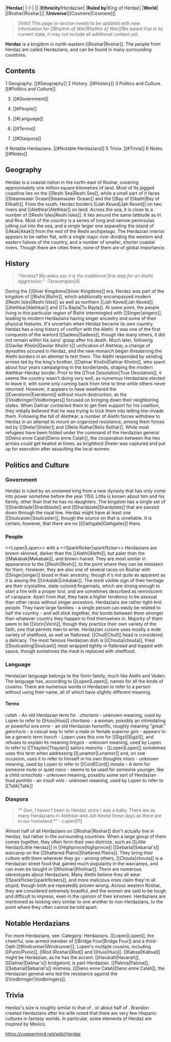 |**Herdaz**|
|-|-|
||
|**Ethnicity**|Herdazian|
|**Ruled by**|King of Herdaz|
|**World**|[[Roshar\|Roshar]]|
|**Universe**|[[Cosmere\|Cosmere]]|

> [!info] This page or section needs to be updated with new information for *[[Rhythm of War\|Rhythm of War]]*!Be aware that in its current state, it may not include all additional content yet.

**Herdaz** is a kingdom in north-eastern [[Roshar\|Roshar]]. The people from Herdaz are called Herdazians, and can be found in many surrounding countries.

## Contents

1 Geography. [[#Geography]] 
2 History. [[#History]] 
3 Politics and Culture. [[#Politics and Culture]] 

3. [[#Government]] 
3. [[#People]] 
3. [[#Language]] 

3. [[#Terms]] 


3. [[#Diaspora]] 


4 Notable Herdazians. [[#Notable Herdazians]] 
5 Trivia. [[#Trivia]] 
6 Notes. [[#Notes]] 


## Geography
Herdaz is a coastal nation in the north-east of Roshar, covering approximately one million square kilometres of land. Most of its jagged coastline lies on the [[Reshi Sea\|Reshi Sea]], while a small part of it faces [[Steamwater Ocean\|Steamwater Ocean]] and the [[Bay of Elibath\|Bay of Elibath]]. From the south, Herdaz borders [[Jah Keved\|Jah Keved]] on two rivers and [[Alethkar\|Alethkar]] on land. Across the sea, it is close to a number of [[Reshi Isles\|Reshi Isles]]. It lies around the same lattitude as Iri and Rira.
Most of the country is a series of long and narrow peninsulas jutting out into the sea, and a single larger one separating the island of [[Akak\|Akak]] from the rest of the Reshi archipelago. The Herdazian interior appears to be rather flat, with a single major river dividing the western and eastern halves of the country, and a number of smaller, shorter coastal rivers. Though there are cities there, none of them are of global importance.

## History
>“*Herdaz? My aides say it is the traditional first step for an Alethi aggression.*”
\-Taravangian[4]


During the [[Silver Kingdoms\|Silver Kingdoms]] era, Herdaz was part of the kingdom of [[Rishir\|Rishir]], which additionally encompassed modern [[Reshi Isles\|Reshi Isles]] as well as northern [[Jah Keved\|Jah Keved]], [[Alethkar\|Alethkar]] and [[Tu Bayla\|Tu Bayla]]. At some point, the people living in this particular region of Rishir intermingled with [[Singer\|singers]], leading to modern Herdazians having singer ancestry and some of their physical features. It's uncertain when Herdaz became its own country.
Herdaz has a long history of conflict with the Alethi. It was one of the first conquests of the warlord [[Sadees\|Sadees]], though like many others, it did not remain within his sons' grasp after his death. Much later, following [[Gavilar Kholin\|Gavilar Kholin's]] unification of Alethkar, a change of dynasties occured in Herdaz, and the new monarch began threatening the Alethi borders in an attempt to test them. The Alethi responded by sending armies led by the king's brother, [[Dalinar Kholin\|Dalinar Kholin]], who spent about four years campaigning in the borderlands, shaping the modern Alethkar-Herdaz border.
Prior to the [[True Desolation\|True Desolation]], it seems the country wasn't doing very well, as numerous Herdazians elected to leave it, with some only coming back from time to time while others never returned. However, it appears to have weathered the [[Everstorm\|Everstorm]] without much destruction, as the [[Voidbringer\|Voidbringers]] focused on bringing down their neighboring states. When Dalinar contacted them to get their support for his coalition, they initially believed that he was trying to trick them into letting him invade them.
Following the fall of Alethkar, a number of Alethi forces withdrew to Herdaz in an attempt to mount an organized resistance, among them forces led by [[Sheler\|Sheler]] and [[Relis Ruthar\|Relis Ruthar]]. While most refugees have been folded under the command of the Herdazian general [[Dieno enne Calah\|Dieno enne Calah]], the cooperation between the two armies could get heated at times, as brightlord Sheler was captured and put up for execution after assaulting the local women.

## Politics and Culture
### Government
Herdaz is ruled by an unnamed king from a new dynasty that has only come into power sometime before the year 1150. Little is known about him and his family, other than that he has no daughters. The kingdom has a single set of [[Shardblade\|Shardblade]] and [[Shardplate\|Shardplate]] that are passed down through the royal line.
Herdaz might have at least one [[Soulcaster\|Soulcaster]], though the source on that is unreliable. It is certain, however, that there are no [[Oathgate\|Oathgates]] there.

### People
  <<Lopen\|Lopen>> with a <<Sparkflicker\|sparkflicker>>
Herdazians are brown-skinned, darker than the [[Alethi\|Alethi]], but paler than the [[Makabak\|Makabaki]], and brown-haired. They are most similar in appearance to the [[Reshi\|Reshi]], to the point where they can be mistaken for them. However, they are also one of several races on Roshar with [[Singer\|singer]] blood in their ancestry, though it's not quite as apparent as it is among the [[Unkalaki\|Unkalaki]]. The most visible sign of their heritage are their crystalline, slate-colored fingernails, which are strong enough to start a fire with a proper tool, and are sometimes described as reminiscent of carapace. Apart from that, they have a higher tendency to be asexual than other races without singer ancestors.
Herdazians are rather tight-knit people. They have large families - a single person can easily be related to half the country - and will stick together, the bonds between them stronger than whatever country they happen to find themselves in. Majority of them seem to be [[Vorin\|Vorin]], though they practice their own variety of the faith, one that permits men to write.
Herdazian cuisine uses mostly a wide variety of shellfood, as well as flatbread. [[Chull\|Chull]] head is considered a delicacy. The most famous Herdazian dish is [[Chouta\|chouta]], fried [[Soulcasting\|Soulcast]] meat wrapped tightly in flatbread and topped with sauce, though sometimes the meat is replaced with shellfood.

### Language
Herdazian language belongs to the Vorin family, much like Alethi and Veden. The language has, according to [[Lopen\|Lopen]], names for all the kinds of cousins. There are numerous words in Herdazian to refer to a person without using their name, all of which have slightly different meaning.

#### Terms
*calah* - An old Herdazian term for .
*chorlano* - unknown meaning, used by Lopen to refer to [[Huio\|Huio]]
*chortana* - a woman, possibly an intimidating or powerful one
*enne* - an old Herdazian honorific, roughly meaning "great."
*gancho/a* - a casual way to refer a male or female superior
*gon* - appears to be a generic term
*hooch* - Lopen uses this one for [[Sigzil\|Sigzil]], and refuses to explain its meaning
*hregos* - unknown meaning, used by Lopen to refer to [[Thaylen\|Thaylen]] sailors
*mancha* - [[Lopen\|Lopen]] sometimes uses this term when addressing [[Lunamor\|Lunamor]] and, on one occasion, uses it to refer to himself in his own thoughts
*misra* - unknown meaning, used by Lopen to refer to [[Cord\|Cord]]
*moolie* - A term for someone mute or quiet
*naco* - seems to be used for someone younger, like a child
*ornachala* - unknown meaning, possibly some sort of Herdazian food
*penhito* - an insult
*velo* - unknown meaning, used by Lopen to refer to [[Talik\|Talik]]
### Diaspora
>“* Gon, I haven't been to Herdaz since I was a baby. There are as many Herdazians in Alethkar and Jah Keved these days as there are in our homeland.*”
\- Lopen[11]


Almost half of all Herdazians on [[Roshar\|Roshar]] don't actually live in Herdaz, but rather in the surrounding countries. When a large group of them comes together, they often form their own districts, such as [[Little Herdaz\|Little Herdaz]] in [[Highprince\|highprince]] [[Sebarial\|Sebarial's]] warcamp on the [[Shattered Plains\|Shattered Plains]]. They bring their culture with them wherever they go - among others, [[Chouta\|chouta]] is a Herdazian street food that gained much popularity in the warcamps, and can even be bought in [[Kholinar\|Kholinar]].
There are numerous stereotypes about Herdazians. Many Alethi believe they all wear [[Sparkflicker\|sparkflickers]], and more malicious ones claim they're all stupid, though both are repeatedly proven wrong. Across western Roshar, they are considered extremely boastful, and the women are said to be tough and difficult to impress, even in the opinion of their kinsmen. Herdazians are mentioned as looking very similar to one another to non-Herdazians, to the point where they often cannot be told apart.

## Notable Herdazians
For more Herdazians, see :Category: Herdazians.
[[Lopen\|Lopen]], the cheerful, one-armed member of [[Bridge Four\|Bridge Four]] and a third-Oath [[Windrunner\|Windrunner]].
Lopen's multiple cousins, including [[Punio\|Punio]], [[Rod (Roshar)\|Rod]] and [[Huio\|Huio]].
[[Kabsal\|Kabsal]] might be Herdazian, as he has the accent.
[[Havarah\|Havarah]], [[Dalinar\|Dalinar's]] bridgelord, is part-Herdazian.
[[Palona\|Palona]], [[Sebarial\|Sebarial's]] mistress.
[[Dieno enne Calah\|Dieno enne Calah]], the Herdazian general who led the resistance against the [[Voidbringer\|Voidbringers]].
## Trivia
Herdaz's size is roughly similar to that of , or about half of .
Brandon created Herdazians after his wife noted that there are very few Hispanic cultures in fantasy worlds. In particular, some elements of Herdaz are inspired by Mexico.


https://coppermind.net/wiki/Herdaz